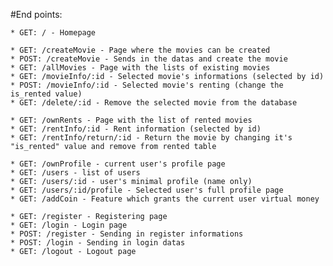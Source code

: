 #End points:

	* GET: / - Homepage

	* GET: /createMovie - Page where the movies can be created
	* POST: /createMovie - Sends in the datas and create the movie
	* GET: /allMovies - Page with the lists of existing movies
	* GET: /movieInfo/:id - Selected movie's informations (selected by id)
	* POST: /movieInfo/:id - Selected movie's renting (change the is_rented value)
	* GET: /delete/:id - Remove the selected movie from the database

	* GET: /ownRents - Page with the list of rented movies
	* GET: /rentInfo/:id - Rent information (selected by id)
	* GET: /rentInfo/return/:id - Return the movie by changing it's "is_rented" value and remove from rented table

	* GET: /ownProfile - current user's profile page
	* GET: /users - list of users
	* GET: /users/:id - user's minimal profile (name only)
	* GET: /users/:id/profile - Selected user's full profile page
	* GET: /addCoin - Feature which grants the current user virtual money

	* GET: /register - Registering page
	* GET: /login - Login page
	* POST: /register - Sending in register informations
	* POST: /login - Sending in login datas
	* GET: /logout - Logout page